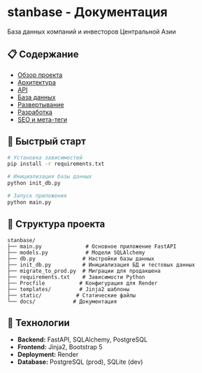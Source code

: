 # stanbase - Документация

База данных компаний и инвесторов Центральной Азии

## 📋 Содержание

- [Обзор проекта](./overview.md)
- [Архитектура](./architecture.md)
- [API](./api.md)
- [База данных](./database.md)
- [Развертывание](./deployment.md)
- [Разработка](./development.md)
- [SEO и мета-теги](./seo.md)

## 🚀 Быстрый старт

```bash
# Установка зависимостей
pip install -r requirements.txt

# Инициализация базы данных
python init_db.py

# Запуск приложения
python main.py
```

## 📁 Структура проекта

```
stanbase/
├── main.py              # Основное приложение FastAPI
├── models.py            # Модели SQLAlchemy
├── db.py               # Настройки базы данных
├── init_db.py          # Инициализация БД и тестовых данных
├── migrate_to_prod.py  # Миграции для продакшена
├── requirements.txt    # Зависимости Python
├── Procfile           # Конфигурация для Render
├── templates/         # Jinja2 шаблоны
├── static/           # Статические файлы
└── docs/            # Документация
```

## 🔧 Технологии

- **Backend:** FastAPI, SQLAlchemy, PostgreSQL
- **Frontend:** Jinja2, Bootstrap 5
- **Deployment:** Render
- **Database:** PostgreSQL (prod), SQLite (dev) 